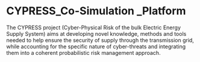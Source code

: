 # CYPRESS_Co-Simulation _Platform
The CYPRESS project (Cyber-Physical Risk of the bulk Electric Energy Supply System) aims at developing novel knowledge, methods and tools needed to help ensure the security of supply through the transmission grid, while accounting for the specific nature of cyber-threats and integrating them into a coherent probabilistic risk management approach.

